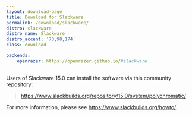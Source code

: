 ```yaml
---
layout: download-page
title: Download for Slackware
permalink: /download/slackware/
distro: slackware
distro_name: Slackware
distro_accent: '73,98,174'
class: download

backends:
    openrazer: https://openrazer.github.io/#slackware
---
```


Users of Slackware 15.0 can install the software via this community repository:

> <https://www.slackbuilds.org/repository/15.0/system/polychromatic/>

For more information, please see <https://www.slackbuilds.org/howto/>.
